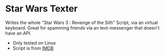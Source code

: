 # Star Wars Texter

Writes the whole "Star Wars 3 : Revenge of the Sith" Script, via an virtual keyboard. Great for spamming friends via an text-messenger that doesn't have an API.

- Only tested on Linux
- Script is from [IMDB](https://www.imsdb.com/scripts/Star-Wars-Revenge-of-the-Sith.html)

